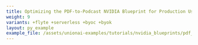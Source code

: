 ```yaml
---
title: Optimizing the PDF-to-Podcast NVIDIA Blueprint for Production Use
weight: 9
variants: +flyte +serverless +byoc +byok
layout: py_example
example_file: /assets/unionai-examples/tutorials/nvidia_blueprints/pdf_to_podcast/union_workflow/pdf_to_podcast.py
---
```

